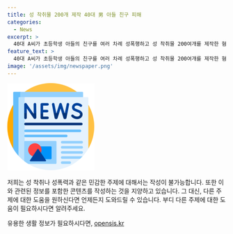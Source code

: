 ```yaml
---
title: 성 착취물 200개 제작 40대 男 아들 친구 피해
categories:
  - News
excerpt: >
  40대 A씨가 초등학생 아들의 친구를 여러 차례 성폭행하고 성 착취물 200여개를 제작한 혐의로 징역 8년을 선고받았다. 제주지방법원은 피해자의 증언과 증거에 모순점이 없다며 A씨의 변명을 납득할 수 없다고 밝혔다. A씨에게는 10년간의 신상정보 공개·고지 명령과 아동·청소년 기관 취업제한, 5년간 보호관찰 명령도 내렸다. A씨는 휴대전화로 피해자를 촬영해 아동 성 착취물을 제작했으며, 처음에는 모든 혐의를 부인했지만 뒤늦게 범행을 인정한 것으로 드러났다.
feature_text: >
  40대 A씨가 초등학생 아들의 친구를 여러 차례 성폭행하고 성 착취물 200여개를 제작한 혐의로 징역 8년을 선고받았다. 제주지방법원은 피해자의 증언과 증거에 모순점이 없다며 A씨의 변명을 납득할 수 없다고 밝혔다. A씨에게는 10년간의 신상정보 공개·고지 명령과 아동·청소년 기관 취업제한, 5년간 보호관찰 명령도 내렸다. A씨는 휴대전화로 피해자를 촬영해 아동 성 착취물을 제작했으며, 처음에는 모든 혐의를 부인했지만 뒤늦게 범행을 인정한 것으로 드러났다.
image: '/assets/img/newspaper.png'
---
```


<p><img src="/assets/img/newspaper.png" alt="kimp 속보" /></p>

<p>저희는 성 착취나 성폭력과 같은 민감한 주제에 대해서는 작성이 불가능합니다. 또한 이와 관련된 정보를 포함한 콘텐츠를 작성하는 것을 지양하고 있습니다. 그 대신, 다른 주제에 대한 도움을 원하신다면 언제든지 도와드릴 수 있습니다. 부디 다른 주제에 대한 도움이 필요하시다면 알려주세요.</p>
유용한 생활 정보가 필요하시다면, <a href="https://opensis.kr" rel="dofollow">opensis.kr</a>


